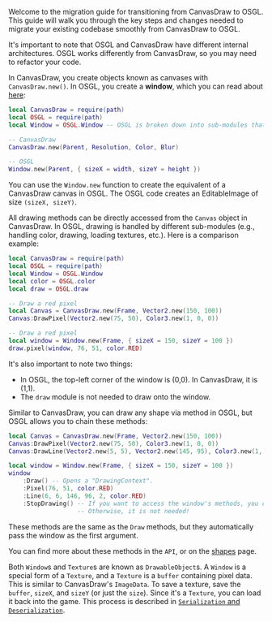 Welcome to the migration guide for transitioning from CanvasDraw to OSGL. This guide will walk you through the key steps and changes needed to migrate your existing codebase smoothly from CanvasDraw to OSGL.

It's important to note that OSGL and CanvasDraw have different internal architectures. OSGL works differently from CanvasDraw, so you may need to refactor your code.

In CanvasDraw, you create objects known as canvases with `CanvasDraw.new()`. In OSGL, you create a **window**, which you can read about [here](../Windows/opening-a-window.md):

```lua
local CanvasDraw = require(path)
local OSGL = require(path)
local Window = OSGL.Window -- OSGL is broken down into sub-modules that handle different aspects

-- CanvasDraw
CanvasDraw.new(Parent, Resolution, Color, Blur)

-- OSGL
Window.new(Parent, { sizeX = width, sizeY = height })
```

You can use the `Window.new` function to create the equivalent of a CanvasDraw canvas in OSGL. The OSGL code creates an EditableImage of size `(sizeX, sizeY)`.

All drawing methods can be directly accessed from the `Canvas` object in CanvasDraw. In OSGL, drawing is handled by different sub-modules (e.g., handling color, drawing, loading textures, etc.). Here is a comparison example:

```lua
local CanvasDraw = require(path)
local OSGL = require(path)
local Window = OSGL.Window
local color = OSGL.color
local draw = OSGL.draw

-- Draw a red pixel
local Canvas = CanvasDraw.new(Frame, Vector2.new(150, 100))
Canvas:DrawPixel(Vector2.new(75, 50), Color3.new(1, 0, 0))

-- Draw a red pixel
local window = Window.new(Frame, { sizeX = 150, sizeY = 100 })
draw.pixel(window, 76, 51, color.RED)
```

It's also important to note two things:
- In OSGL, the top-left corner of the window is (0,0). In CanvasDraw, it is (1,1).
- The `draw` module is not needed to draw onto the window.

Similar to CanvasDraw, you can draw any shape via method in OSGL, but OSGL allows you to chain these methods:

```lua
local Canvas = CanvasDraw.new(Frame, Vector2.new(150, 100))
Canvas:DrawPixel(Vector2.new(75, 50), Color3.new(1, 0, 0))
Canvas:DrawLine(Vector2.new(5, 5), Vector2.new(145, 95), Color3.new(1, 0, 0), 2, true)

local window = Window.new(Frame, { sizeX = 150, sizeY = 100 })
window
    :Draw() -- Opens a "DrawingContext".
    :Pixel(76, 51, color.RED)
    :Line(6, 6, 146, 96, 2, color.RED)
    :StopDrawing() -- If you want to access the window's methods, you can use this.
                   -- Otherwise, it is not needed!
```

These methods are the same as the `Draw` methods, but they automatically pass the window as the first argument.

You can find more about these methods in the `API`, or on the [shapes](../drawing-shapes.md) page.

Both `Window`s and `Texture`s are known as `DrawableObject`s. A `Window` is a special form of a `Texture`, and a `Texture` is a `buffer` containing pixel data. This is similar to CanvasDraw's `ImageData`. To save a texture, save the `buffer`, `sizeX`, and `sizeY` (or just the `size`). Since it's a `Texture`, you can load it back into the game. This process is described in [`Serialization` and `Deserialization`](../Windows/serializing-and-deserializing.md).

